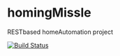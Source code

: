 homingMissle
============

RESTbased homeAutomation project

[![Build Status](https://drone.io/github.com/VoidShaper/homing-missle/status.png)](https://drone.io/github.com/VoidShaper/homing-missle/latest)
